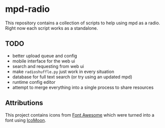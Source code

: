 # mpd-radio

This repository contains a collection of scripts to help using mpd as a radio.
Right now each script works as a standalone.

## TODO

- better upload queue and config
- mobile interface for the web ui
- search and requesting from web ui
- make `radioshuffle.py` just work in every situation
- database for full text search (or try using an updated mpd)
- runtime config editor
- attempt to merge everything into a single process to share resources

## Attributions

This project contains icons from [Font Awesome](https://fontawesome.com/) which were turned into a font using [IcoMoon](https://icomoon.io/app/).
